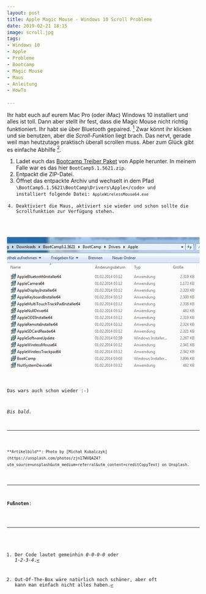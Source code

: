 ```yaml
---
layout: post
title: Apple Magic Mouse - Windows 10 Scroll Probleme
date: 2019-02-21 18:15
image: scroll.jpg
tags:
- Windows 10
- Apple
- Probleme
- Bootcamp
- Magic Mouse
- Maus
- Anleitung
- HowTo

---
```

Ihr habt euch auf eurem Mac Pro (oder iMac) Windows 10 installiert und alles ist toll. Dann aber stellt ihr fest, dass die Magic Mouse nicht richtig funktioniert. <!--more-->
Ihr habt sie über Bluetooth gepaired. [^1] Zwar könnt ihr klicken und sie benutzen, aber die *Scroll-Funktion* liegt brach. Das nervt, gerade weil man heutzutage praktisch überall scrollen muss. Aber zum Glück gibt es einfache Abhilfe [^2].

1. Ladet euch das [Bootcamp Treiber Paket](https://support.apple.com/kb/dl1720?locale=en_US) von Apple herunter. In meinem Falle war es das hier <code>BootCamp5.1.5621.zip</code>.
2. Entpackt die ZIP-Datei.
3. Öffnet das entpackte Archiv und wechselt in dem Pfad <code>\BootCamp5.1.5621\BootCamp\Drivers\Apple\</code> und installiert folgende Datei: <code>AppleWirelessMouse64.exe</code>
4. Deaktiviert die Maus, aktiviert sie wieder und schon sollte die Scrollfunktion zur Verfügung stehen.

![Windows BootCamp Treiber Magic Mouse](/assets/2019/02/treiber.jpg)

Das wars auch schon wieder :-)

*Bis bald.*

---

<small>
**Artikelbild**: Photo by [Michał Kubalczyk](https://unsplash.com/photos/zjn17WVQAZ4?utm_source=unsplash&utm_medium=referral&utm_content=creditCopyText) on Unsplash.
</small>

---

**Fußnoten**:

[^1]: Der Code lautet gemeinhin *0-0-0-0* oder *1-2-3-4*.
[^2]: Out-Of-The-Box wäre natürlich noch schöner, aber oft kann man einfach nicht alles haben.